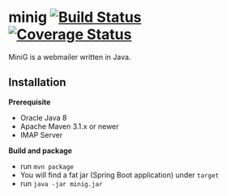 minig [![Build Status](https://api.travis-ci.org/ksokol/minig.png?branch=master)](https://travis-ci.org/ksokol/minig/) [![Coverage Status](https://coveralls.io/repos/ksokol/minig/badge.png?branch=master)](https://coveralls.io/r/ksokol/minig?branch=master)
=====

MiniG is a webmailer written in Java.

Installation
------------

**Prerequisite**

- Oracle Java 8
- Apache Maven 3.1.x or newer
- IMAP Server

**Build and package**

- run `mvn package`
- You will find a fat jar (Spring Boot application) under `target`
- run `java -jar minig.jar`
